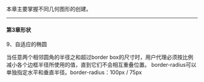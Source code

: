本章主要掌握不同几何图形的创建。
- - -

#### 第3章形状
9、自适应的椭圆

当任意两个相邻圆角的半径之和超过border box的尺寸时，用户代理必须按比例减小各个边框半径所使用的值，直到它们不会相互重叠位置。
border-radius可以单独指定水平和垂直半径。border-radius：100px / 75px

